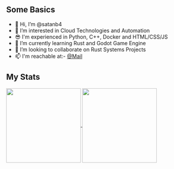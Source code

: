 ## Some Basics 
- 👋 Hi, I’m @satanb4
- 👀 I’m interested in Cloud Technologies and Automation
- 😎 I'm experienced in Python, C++, Docker and HTML/CSS/JS
- 🌱 I’m currently learning Rust and Godot Game Engine
- 💞️ I’m looking to collaborate on Rust Systems Projects
- 📫 I'm reachable at:- [@Mail](sayan.bandyopadhyay@yahoo.co.in)

## My Stats 

<a href="https://satanb4.github.io/">
  <img height=200 align="center" src="https://github-readme-stats.vercel.app/api?username=satanb4&show_icons=true&theme=synthwave&count_private=true" />
</a>
<a href="https://satanb4.github.io/">
  <img height=200 align="center" src="https://github-readme-stats.vercel.app/api/top-langs/?username=satanb4&theme=synthwave&layout=compact&card_width=320" />
</a>

<!---
satanb4/satanb4 is a ✨ special ✨ repository because its `README.md` (this file) appears on your GitHub profile.
You can click the Preview link to take a look at your changes.
--->
